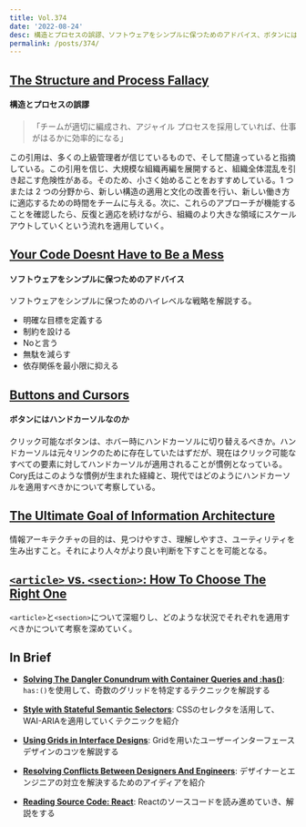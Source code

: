 ```yaml
---
title: Vol.374
date: '2022-08-24'
desc: 構造とプロセスの誤謬、ソフトウェアをシンプルに保つためのアドバイス、ボタンにはハンドカーソルなのか、ほか計10リンク
permalink: /posts/374/
---
```


## [The Structure and Process Fallacy](https://medium.com/nick-tune-tech-strategy-blog/the-structure-and-process-fallacy-40640e844230)
#### 構造とプロセスの誤謬

> 「チームが適切に編成され、アジャイル プロセスを採用していれば、仕事がはるかに効率的になる」

この引用は、多くの上級管理者が信じているもので、そして間違っていると指摘している。この引用を信じ、大規模な組織再編を展開すると、組織全体混乱を引き起こす危険性がある。そのため、小さく始めることをおすすめしている。1 つまたは 2 つの分野から、新しい構造の適用と文化の改善を行い、新しい働き方に適応するための時間をチームに与える。次に、これらのアプローチが機能することを確認したら、反復と適応を続けながら、組織のより大きな領域にスケールアウトしていくという流れを適用していく。


## [Your Code Doesnt Have to Be a Mess](https://www.danielsieger.com/blog/2022/07/25/your-code-doesnt-have-to-be-a-mess.html)
#### ソフトウェアをシンプルに保つためのアドバイス

ソフトウェアをシンプルに保つためのハイレベルな戦略を解説する。

- 明確な目標を定義する
- 制約を設ける
- Noと言う
- 無駄を減らす
- 依存関係を最小限に抑える


## [Buttons and Cursors](https://www.abeautifulsite.net/posts/buttons-and-cursors/)
#### ボタンにはハンドカーソルなのか

クリック可能なボタンは、ホバー時にハンドカーソルに切り替えるべきか。ハンドカーソルは元々リンクのために存在していたはずだが、現在はクリック可能なすべての要素に対してハンドカーソルが適用されることが慣例となっている。Cory氏はこのような慣例が生まれた経緯と、現代ではどのようにハンドカーソルを適用すべきかについて考察している。

## [The Ultimate Goal of Information Architecture](https://jarango.com/2022/07/28/the-ultimate-goal-of-information-architecture/)

情報アーキテクチャの目的は、見つけやすさ、理解しやすさ、ユーティリティを生み出すこと。それにより人々がより良い判断を下すことを可能となる。


## [`<article>` vs. `<section>`: How To Choose The Right One](https://www.smashingmagazine.com/2022/07/article-section-elements-accessibility/)

`<article>`と`<section>`について深堀りし、どのような状況でそれぞれを適用すべきかについて考察を深めていく。


## In Brief

- **[Solving The Dangler Conundrum with Container Queries and :has()](https://daverupert.com/2022/07/solving-the-dangler-conundrum-with-has-and-container-queries/)**: `has:()`を使用して、奇数のグリッドを特定するテクニックを解説する

- **[Style with Stateful Semantic Selectors](https://benmyers.dev/blog/semantic-selectors/)**: CSSのセレクタを活用して、WAI-ARIAを適用していくテクニックを紹介

- **[Using Grids in Interface Designs](https://www.nngroup.com/articles/using-grids-in-interface-designs/)**: Gridを用いたユーザーインターフェースデザインのコツを解説する

- **[Resolving Conflicts Between Designers And Engineers](https://www.smashingmagazine.com/2022/07/resolving-conflicts-designers-engineers/)**: デザイナーとエンジニアの対立を解決するためのアイディアを紹介

- **[Reading Source Code: React](https://alexkondov.com/readint-source-code-react/)**: Reactのソースコードを読み進めていき、解説をする
